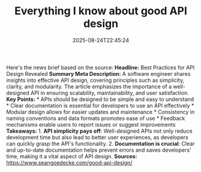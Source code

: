 ﻿---
title: "Everything I know about good API design"
date: "2025-08-24T22:45:24"
category: "Markets"
summary: ""
slug: "everything i know about good api design"
source_urls:
  - "https://www.seangoedecke.com/good-api-design/"
seo:
  title: "Everything I know about good API design | Hash n Hedge"
  description: ""
  keywords: ["news", "markets", "brief"]
---
Here's the news brief based on the source:  **Headline:** Best Practices for API Design Revealed  **Summary Meta Description:** A software engineer shares insights into effective API design, covering principles such as simplicity, clarity, and modularity. The article emphasizes the importance of a well-designed API in ensuring scalability, maintainability, and user satisfaction.  **Key Points:**  * APIs should be designed to be simple and easy to understand * Clear documentation is essential for developers to use an API effectively * Modular design allows for easier updates and maintenance * Consistency in naming conventions and data formats promotes ease of use * Feedback mechanisms enable users to report issues or suggest improvements  **Takeaways:**  1. **API simplicity pays off**: Well-designed APIs not only reduce development time but also lead to better user experiences, as developers can quickly grasp the API's functionality. 2. **Documentation is crucial**: Clear and up-to-date documentation helps prevent errors and saves developers' time, making it a vital aspect of API design.  **Sources:**  https://www.seangoedecke.com/good-api-design/ 
